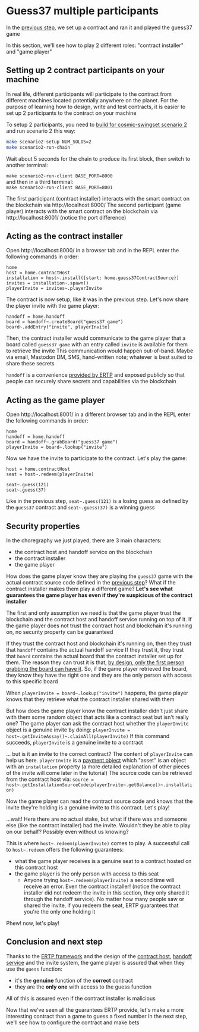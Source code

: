 # Guess37 multiple participants

In the [previous step](./first-contract), we set up a contract and ran it and played the guess37 game

In this section, we'll see how to play 2 different roles: "contract installer" and "game player"


## Setting up 2 contract participants on your machine

In real life, different participants will participate to the contract from different machines located potentially anywhere on the planet. For the purpose of learning how to design, write and test contracts, it is easier to set up 2 participants to the contract on your machine

To setup 2 participants, you need to [build for cosmic-swingset scenario 2](https://github.com/Agoric/cosmic-swingset#build-from-source) and run scenario 2 this way:
```sh
make scenario2-setup NUM_SOLOS=2
make scenario2-run-chain
```

Wait about 5 seconds for the chain to produce its first block, then switch to another terminal:

`make scenario2-run-client BASE_PORT=8000`\
and then in a third terminal:\
`make scenario2-run-client BASE_PORT=8001`

The first participant (contract installer) interacts with the smart contract on the blockchain via http://localhost:8000/
The second participant (game player) interacts with the smart contract on the blockchain via http://localhost:8001/ (notice the port difference)


## Acting as the contract installer

Open http://localhost:8000/ in a browser tab and in the REPL enter the following commands in order:
```
home
host = home.contractHost
installation = host~.install({start: home.guess37ContractSource})
invites = installation~.spawn()
playerInvite = invites~.playerInvite
```

The contract is now setup, like it was in the previous step. Let's now share the player invite with the game player:
```
handoff = home.handoff
board = handoff~.createBoard("guess37 game")
board~.addEntry("invite", playerInvite)
```

Then, the contract installer would communicate to the game player that a board called `guess37 game` with an entry called `invite` is available for them to retrieve the invite
This communication would happen out-of-band. Maybe via email, Mastodon DM, SMS, hand-written note; whatever is best suited to share these secrets

`handoff` is a convenience [provided by ERTP](https://github.com/Agoric/ERTP/blob/master/more/handoff/handoff.js) and exposed publicly so that people can securely share secrets and capabilities via the blockchain


## Acting as the game player

Open http://localhost:8001/ in a different browser tab and in the REPL enter the following commands in order:
```
home
handoff = home.handoff
board = handoff~.grabBoard("guess37 game")
playerInvite = board~.lookup("invite")
```

Now we have the invite to participate to the contract. Let's play the game:
```
host = home.contractHost
seat = host~.redeem(playerInvite)

seat~.guess(121)
seat~.guess(37)
```

Like in the previous step, `seat~.guess(121)` is a losing guess as defined by the `guess37` contract and `seat~.guess(37)` is a winning guess


## Security properties

In the choregraphy we just played, there are 3 main characters:
- the contract host and handoff service on the blockchain
- the contract installer
- the game player

How does the game player know they are playing the `guess37` game with the actual contract source code defined in the [previous step](./first-contract)?
What if the contract installer makes them play a different game?
**Let's see what guarantees the game player has even if they're suspicious of the contract installer**

The first and only assumption we need is that the game player trust the blockchain and the contract host and handoff service running on top of it.
If the game player does not trust the contract host and blockchain it's running on, no security property can be guaranteed

If they trust the contract host and blockchain it's running on, then they trust that `handoff` contains the actual handoff service
If they trust it, they trust that `board` contains the actual board that the contract installer set up for them. The reason they can trust it is that, [by design, only the first person grabbing the board can have it](https://github.com/Agoric/ERTP/blob/91aab6abe0f0d9db61f0ac3b858ba6c310410aa5/more/handoff/handoff.js#L16-L27). So, if the game player retrieved the board, they know they have the right one and they are the only person with access to this specific board

When `playerInvite = board~.lookup("invite")` happens, the game player knows that they retrieve what the contract installer shared with them

But how does the game player know the contract installer didn't just share with them some random object that acts like a contract seat but isn't really one?
The game player can ask the contract host whether the `playerInvite` object is a genuine invite by doing:
`playerInvite = host~.getInviteAssay()~.claimAll(playerInvite)`
If this command succeeds, `playerInvite` is a genuine invite to a contract

... but is it an invite to the correct contract?
The content of `playerInvite` can help us here. `playerInvite` is a [payment object](https://github.com/Agoric/ERTP/blob/5d9b4dc7598ebf3b08ef4c3e2b0458ac74d2a68e/core/mint.chainmail#L136-L154) which "asset" is an object with an `installation` property (a more detailed explanation of other pieces of the invite will come later in the tutorial)
The source code can be retrieved from the contract host via:
`source = host~.getInstallationSourceCode(playerInvite~.getBalance()~.installation)`

Now the game player can read the contract source code and knows that the invite they're holding is a genuine invite to this contract. Let's play!

...wait!
Here there are no actual stake, but what if there was and someone else (like the contract installer) had the invite. Wouldn't they be able to play on our behalf? Possibly even without us knowing?

This is where `host~.redeem(playerInvite)` comes to play. A successful call to `host~.redeem` offers the following guarantees:
- what the game player receives is a genuine seat to a contract hosted on this contract host
- the game player is the only person with access to this seat
    - Anyone trying `host~.redeem(playerInvite)` a second time will receive an error. Even the contract installer! (notice the contract installer did not redeem the invite in this section, they only shared it through the handoff service). No matter how many people saw or shared the invite, if you redeem the seat, ERTP guarantees that you're the only one holding it

Phew! now, let's play!


## Conclusion and next step

Thanks to the [ERTP framework](https://github.com/Agoric/ERTP) and the design of the [contract host](https://github.com/Agoric/ERTP/blob/master/core/contractHost.chainmail), [handoff service](https://github.com/Agoric/ERTP/blob/master/more/handoff/handoff.js) and the invite system, the game player is assured that when they use the `guess` function:
- it's the **genuine** function of the **correct** contract
- they are the **only one** with access to the guess function

All of this is assured even if the contract installer is malicious

Now that we've seen all the guarantees ERTP provide, let's make a more interesting contract than a game to guess a fixed number
In the next step, we'll see how to configure the contract and make bets